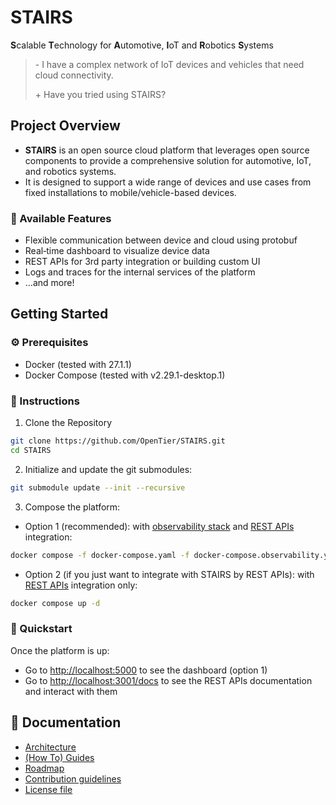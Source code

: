 # STAIRS

**S**calable **T**echnology for **A**utomotive, **I**oT and **R**obotics **S**ystems

> \- I have a complex network of IoT devices and vehicles that need cloud connectivity.
>
> \+ Have you tried using STAIRS?


## Project Overview

* **STAIRS** is an open source cloud platform that leverages open source components to provide a comprehensive solution for automotive, IoT, and robotics systems.
* It is designed to support a wide range of devices and use cases from fixed installations to mobile/vehicle-based devices.

### 🔑 Available Features
- Flexible communication between device and cloud using protobuf
- Real‑time dashboard to visualize device data
- REST APIs for 3rd party integration or building custom UI
- Logs and traces for the internal services of the platform
- …and more!

## Getting Started

### ⚙️ Prerequisites
- Docker (tested with 27.1.1)
- Docker Compose (tested with v2.29.1-desktop.1)

### 📃 Instructions

1. Clone the Repository

```sh
git clone https://github.com/OpenTier/STAIRS.git
cd STAIRS
```

2. Initialize and update the git submodules:
```sh
git submodule update --init --recursive
```

3. Compose the platform:
- Option 1 (recommended): with [observability stack](./monitoring/README.md) and [REST APIs](./cloud/backend/stairs_api/README.md) integration:
```sh
docker compose -f docker-compose.yaml -f docker-compose.observability.yaml up -d
```
- Option 2 (if you just want to integrate with STAIRS by REST APIs): with [REST APIs](./cloud/backend/stairs_api/README.md) integration only:
```sh
docker compose up -d
```

### 🏃 Quickstart
Once the platform is up:
* Go to [http://localhost:5000](http://localhost:5000) to see the dashboard (option 1)
* Go to [http://localhost:3001/docs](http://localhost:3001/docs) to see the REST APIs documentation and interact with them

## 📖 Documentation
- [Architecture](doc/architecture.md)
- [(How To) Guides](./doc/how-to.md)
- [Roadmap](doc/roadmap.md)
- [Contribution guidelines](CONTRIBUTING.md)
- [License file](LICENSE.md)
